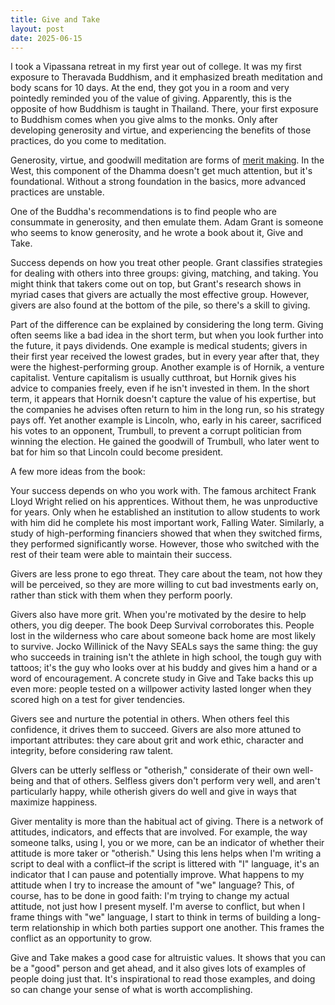 ```yaml
---
title: Give and Take
layout: post
date: 2025-06-15
---
```


I took a Vipassana retreat in my first year out of college. It was my first exposure to Theravada Buddhism, and it emphasized breath meditation and body scans for 10 days. At the end, they got you in a room and very pointedly reminded you of the value of giving. Apparently, this is the opposite of how Buddhism is taught in Thailand. There, your first exposure to Buddhism comes when you give alms to the monks. Only after developing generosity and virtue, and experiencing the benefits of those practices, do you come to meditation. 

Generosity, virtue, and goodwill meditation are forms of [merit making](https://www.dhammatalks.org/books/Merit/Section0003.html). In the West, this component of the Dhamma doesn't get much attention, but it's foundational. Without a strong foundation in the basics, more advanced practices are unstable.

One of the Buddha's recommendations is to find people who are consummate in generosity, and then emulate them. Adam Grant is someone who seems to know generosity, and he wrote a book about it, Give and Take.

Success depends on how you treat other people. Grant classifies strategies for dealing with others into three groups: giving, matching, and taking. You might think that takers come out on top, but Grant's research shows in myriad cases that givers are actually the most effective group. However, givers are also found at the bottom of the pile, so there's a skill to giving.

Part of the difference can be explained by considering the long term. Giving often seems like a bad idea in the short term, but when you look further into the future, it pays dividends. One example is medical students; givers in their first year received the lowest grades, but in every year after that, they were the highest-performing group. Another example is of Hornik, a venture capitalist. Venture capitalism is usually cutthroat, but Hornik gives his advice to companies freely, even if he isn't invested in them. In the short term, it appears that Hornik doesn't capture the value of his expertise, but the companies he advises often return to him in the long run, so his strategy pays off. Yet another example is Lincoln, who, early in his career, sacrificed his votes to an opponent, Trumbull, to prevent a corrupt politician from winning the election. He gained the goodwill of Trumbull, who later went to bat for him so that Lincoln could become president. 

A few more ideas from the book:

Your success depends on who you work with. The famous architect Frank Lloyd Wright relied on his apprentices. Without them, he was unproductive for years. Only when he established an institution to allow students to work with him did he complete his most important work, Falling Water. Similarly, a study of high-performing financiers showed that when they switched firms, they performed significantly worse. However, those who switched with the rest of their team were able to maintain their success. 

Givers are less prone to ego threat. They care about the team, not how they will be perceived, so they are more willing to cut bad investments early on, rather than stick with them when they perform poorly.

Givers also have more grit. When you're motivated by the desire to help others, you dig deeper. The book Deep Survival corroborates this. People lost in the wilderness who care about someone back home are most likely to survive. Jocko Willinick of the Navy SEALs says the same thing: the guy who succeeds in training isn't the athlete in high school, the tough guy with tattoos; it's the guy who looks over at his buddy and gives him a hand or a word of encouragement. A concrete study in Give and Take backs this up even more: people tested on a willpower activity lasted longer when they scored high on a test for giver tendencies.

Givers see and nurture the potential in others. When others feel this confidence, it drives them to succeed. Givers are also more attuned to important attributes: they care about grit and work ethic, character and integrity, before considering raw talent.

GIvers can be utterly selfless or "otherish," considerate of their own well-being and that of others. Selfless givers don't perform very well, and aren't particularly happy, while otherish givers do well and give in ways that maximize happiness.

Giver mentality is more than the habitual act of giving. There is a network of attitudes, indicators, and effects that are involved. For example, the way someone talks, using I, you or we more, can be an indicator of whether their attitude is more taker or "otherish." Using this lens helps when I'm writing a script to deal with a conflict–if the script is littered with "I" language, it's an indicator that I can pause and potentially improve. What happens to my attitude when I try to increase the amount of "we" language? This, of course, has to be done in good faith: I'm trying to change my actual attitude, not just how I present myself. I'm averse to conflict, but when I frame things with "we" language, I start to think in terms of building a long-term relationship in which both parties support one another. This frames the conflict as an opportunity to grow.

Give and Take makes a good case for altruistic values. It shows that you can be a "good" person and get ahead, and it also gives lots of examples of people doing just that. It's inspirational to read those examples, and doing so can change your sense of what is worth accomplishing.